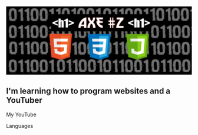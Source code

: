 [![Header](https://github.com/1-A-X-E-1/1-a-x-e-1/blob/main/assets/20220124_153912.png)](https://www.youtube.com/channel/UCWSPDorB5Z6h295m8AnatdA)


## I'm learning how to program websites and a YouTuber


My YouTube


Languages
